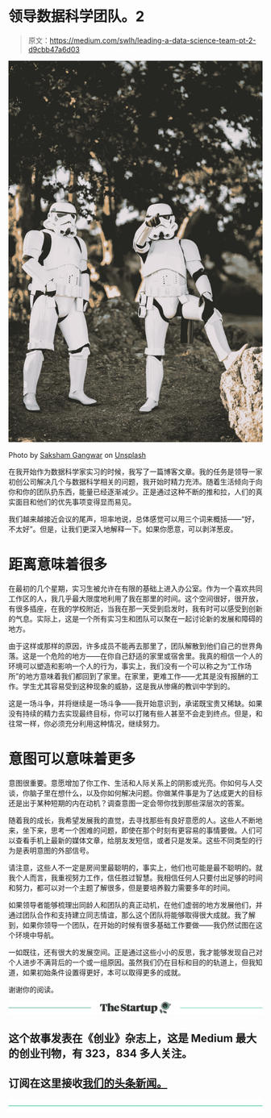 # 领导数据科学团队。2

> 原文：<https://medium.com/swlh/leading-a-data-science-team-pt-2-d9cbb47a6d03>

![](img/2a89012cf21b08fcad4ca816febdaeb4.png)

Photo by [Saksham Gangwar](https://unsplash.com/photos/BVWD_zX6-Zk?utm_source=unsplash&utm_medium=referral&utm_content=creditCopyText) on [Unsplash](https://unsplash.com/search/photos/team?utm_source=unsplash&utm_medium=referral&utm_content=creditCopyText)

在我开始作为数据科学家实习的时候，我写了一篇博客文章。我的任务是领导一家初创公司解决几个与数据科学相关的问题，我开始时精力充沛。随着生活倾向于向你和你的团队扔东西，能量已经逐渐减少。正是通过这种不断的推和拉，人们的真实面目和他们的优先事项变得显而易见。

我们越来越接近会议的尾声，坦率地说，总体感觉可以用三个词来概括——“好，不太好”。但是，让我们更深入地解释一下。如果你愿意，可以剥洋葱皮。

# 距离意味着很多

在最初的几个星期，实习生被允许在有限的基础上进入办公室。作为一个喜欢共同工作区的人，我几乎最大限度地利用了我在那里的时间。这个空间很好，很开放，有很多插座，在我的学校附近，当我在那一天受到启发时，我有时可以感受到创新的气息。实际上，这是一个所有实习生和团队可以聚在一起讨论新的发展和障碍的地方。

由于这样或那样的原因，许多成员不能再去那里了，团队解散到他们自己的世界角落。这是一个危险的地方——在你自己舒适的家里或宿舍里。我真的相信一个人的环境可以塑造和影响一个人的行为，事实上，我们没有一个可以称之为“工作场所”的地方意味着我们都回到了家里。在家里，更难工作——尤其是没有报酬的工作。学生尤其容易受到这种现象的威胁，这是我从惨痛的教训中学到的。

这是一场斗争，并将继续是一场斗争——我开始意识到，承诺既宝贵又稀缺。如果没有持续的精力去实现最终目标，你可以打赌有些人甚至不会走到终点。但是，和往常一样，你必须充分利用这种情况，继续努力。

# 意图可以意味着更多

意图很重要。意愿增加了你工作、生活和人际关系上的阴影或光亮。你如何与人交谈，你脑子里在想什么，以及你如何解决问题。你做某件事是为了达成更大的目标还是出于某种短期的内在动机？调查意图一定会带你找到那些深层次的答案。

随着我的成长，我希望发展我的直觉，去寻找那些有良好意愿的人。这些人不断地来，坐下来，思考一个困难的问题，即使在那个时刻有更容易的事情要做。人们可以查看手机上最新的媒体文章，给朋友发短信，或者只是发呆。这些不同类型的行为是表明意图的外部信号。

请注意，这些人不一定是房间里最聪明的，事实上，他们也可能是最不聪明的。就我个人而言，我重视努力工作，信任胜过智慧。我相信任何人只要付出足够的时间和努力，都可以对一个主题了解很多，但是要培养毅力需要多年的时间。

如果领导者能够梳理出同龄人和团队的真正动机，在他们虚弱的地方发展他们，并通过团队合作和支持建立同志情谊，那么这个团队将能够取得很大成就。我了解到，如果你领导一个团队，在开始的时候有很多基础工作要做——我仍然试图在这个环境中导航。

一如既往，还有很大的发展空间。正是通过这些小小的反思，我才能够发现自己对个人进步不满背后的一个或一组原因。虽然我们仍在目标和目的的轨道上，但我知道，如果初始条件设置得更好，本可以取得更多的成就。

谢谢你的阅读。

[![](img/308a8d84fb9b2fab43d66c117fcc4bb4.png)](https://medium.com/swlh)

## 这个故事发表在《创业》杂志上，这是 Medium 最大的创业刊物，有 323，834 多人关注。

## 订阅在这里接收[我们的头条新闻。](http://growthsupply.com/the-startup-newsletter/)

[![](img/b0164736ea17a63403e660de5dedf91a.png)](https://medium.com/swlh)